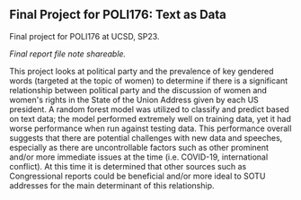 ## Final Project for POLI176: Text as Data

Final project for POLI176 at UCSD, SP23.

_Final report file note shareable._

This project looks at political party and the prevalence of key gendered words (targeted at the topic of women) to determine if there is a significant relationship between political party and the discussion of women
and women's rights in the State of the Union Address given by each US president. A random forest model was utilized to classify and predict based on text data; the model performed extremely well on training data,
yet it had worse performance when run against testing data. This performance overall suggests that there are potential challenges with new data and speeches, especially as there are uncontrollable factors such
as other prominent and/or more immediate issues at the time (i.e. COVID-19, international conflict). At this time it is determined that other sources such as Congressional reports could be beneficial and/or more
ideal to SOTU addresses for the main determinant of this relationship.
